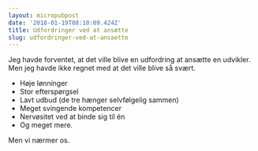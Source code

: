 ```yaml
---
layout: micropubpost
date: '2018-01-19T08:10:09.424Z'
title: Udfordringer ved at ansætte
slug: udfordringer-ved-at-ansaette
---
```

Jeg havde forventet, at det ville blive en udfordring at ansætte en udvikler. Men jeg havde ikke regnet med at det ville blive så svært. 

- Høje lønninger
- Stor efterspørgsel
- Lavt udbud (de tre hænger selvfølgelig sammen)
- Meget svingende kompetencer
- Nervøsitet ved at binde sig til én
- Og meget mere.

Men vi nærmer os.
